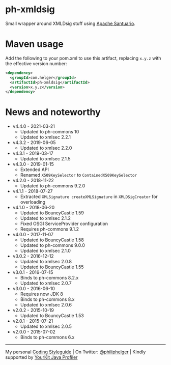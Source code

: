 # ph-xmldsig

Small wrapper around XMLDsig stuff using [Apache Santuario](http://santuario.apache.org/).

# Maven usage

Add the following to your pom.xml to use this artifact, replacing `x.y.z` with the effective version number:

```xml
<dependency>
  <groupId>com.helger</groupId>
  <artifactId>ph-xmldsig</artifactId>
  <version>x.y.z</version>
</dependency>
```

# News and noteworthy

* v4.4.0 - 2021-03-21
    * Updated to ph-commons 10
    * Updated to xmlsec 2.2.1
* v4.3.2 - 2019-06-05
    * Updated to xmlsec 2.2.0
* v4.3.1 - 2019-03-17
    * Updated to xmlsec 2.1.5
* v4.3.0 - 2019-01-15
    * Extended API
    * Renamed `X509KeySelector` to `ContainedX509KeySelector`
* v4.2.0 - 2018-11-22
    * Updated to ph-commons 9.2.0
* v4.1.1 - 2018-07-27
    * Extracted `XMLSignature createXMLSignature` in `XMLDSigCreator` for overloading
* v4.1.0 - 2018-06-20
    * Updated to BouncyCastle 1.59
    * Updated to xmlsec 2.1.2
    * Fixed OSGI ServiceProvider configuration
    * Requires ph-commons 9.1.2 
* v4.0.0 - 2017-11-07
    * Updated to BouncyCastle 1.58
    * Updated to ph-commons 9.0.0
    * Updated to xmlsec 2.1.0
* v3.0.2 - 2016-12-12
    * Updated to xmlsec 2.0.8
    * Updated to BouncyCastle 1.55
* v3.0.1 - 2016-07-15
    * Binds to ph-commons 8.2.x
    * Updated to xmlsec 2.0.7
* v3.0.0 - 2016-06-10
    * Requires now JDK 8
    * Binds to ph-commons 8.x
    * Updated to xmlsec 2.0.6
* v2.0.2 - 2015-10-19   
    * Updated to BouncyCastle 1.53
* v2.0.1 - 2015-07-21
    * Updated to xmlsec 2.0.5
* v2.0.0 - 2015-07-02
    * Binds to ph-commons 6.x     

---

My personal [Coding Styleguide](https://github.com/phax/meta/blob/master/CodingStyleguide.md) |
On Twitter: <a href="https://twitter.com/philiphelger">@philiphelger</a> |
Kindly supported by [YourKit Java Profiler](https://www.yourkit.com)